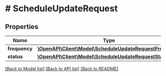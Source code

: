 # # ScheduleUpdateRequest

## Properties

Name | Type | Description | Notes
------------ | ------------- | ------------- | -------------
**frequency** | [**\OpenAPI\Client\Model\ScheduleUpdateRequestFrequency**](ScheduleUpdateRequestFrequency.md) |  | [optional]
**status** | [**\OpenAPI\Client\Model\ScheduleUpdateRequestStatus**](ScheduleUpdateRequestStatus.md) |  | [optional]

[[Back to Model list]](../../README.md#models) [[Back to API list]](../../README.md#endpoints) [[Back to README]](../../README.md)
